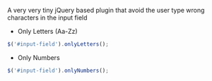 A very very tiny jQuery based plugin 
that avoid the user type wrong characters in the input field

* Only Letters (Aa-Zz)
```javascript
$('#input-field').onlyLetters();
```

* Only Numbers
```javascript
$('#input-field').onlyNumbers();
```
